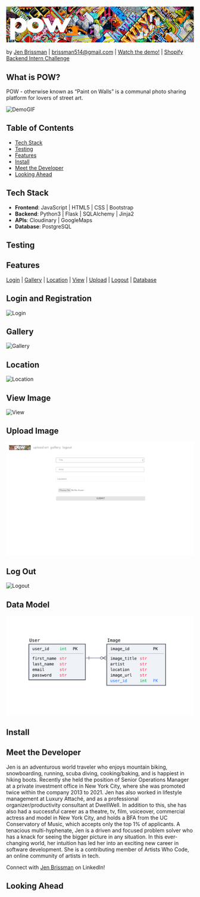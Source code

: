 ![Pow](static/images/powheader.png "Pow")

by [Jen Brissman](https://www.linkedin.com/in/jenbrissman/) | [brissman514@gmail.com](mailto:brissman514@gmail.com?subject=[GitHub]%20Pow) | [Watch the demo!](https://www.youtube.com/) | [Shopify Backend Intern Challenge](https://docs.google.com/document/d/1ZKRywXQLZWOqVOHC4JkF3LqdpO3Llpfk_CkZPR8bjak/edit#heading=h.n7bww7g70ipk)

## <a name="#About"></a>What is POW?
POW - otherwise known as “Paint on Walls” is a communal photo sharing platform for lovers of street art.

![DemoGIF](static/images/gallery.GIF "DemoGIF")

Table of Contents
------
- [Tech Stack](#Tech)
- [Testing](#Testing)
- [Features](#Features)
- [Install](#Install)
- [Meet the Developer](#Meet)
- [Looking Ahead](#Future)

## <a name="#Tech"></a>Tech Stack

- **Frontend**: JavaScript | HTML5 | CSS | Bootstrap
- **Backend**: Python3 | Flask | SQLAlchemy | Jinja2
- **APIs**: Cloudinary | GoogleMaps
- **Database**: PostgreSQL

## <a name="#Testing"></a>Testing

## <a name="#Features"></a>Features
[Login](#Login) | [Gallery](#Gallery) | [Location](#Location) | [View](#View) | [Upload](#Upload) | [Logout](#Logout) | [Database](#SQLDBM)

## <a name="#Login"></a>Login and Registration

![Login](static/images/login.GIF)

## <a name="#Gallery"></a>Gallery

![Gallery](static/images/gallery.GIF)

## <a name="#Location"></a>Location

![Location](static/images/location.GIF)

## <a name="#View"></a>View Image

![View](static/images/view.GIF)

## <a name="#Upload"></a>Upload Image

![Upload](static/images/upload.GIF)

## <a name="#Logout"></a>Log Out

![Logout](static/images/logout.GIF)

## <a name="#Data"></a>Data Model

![SQLDBM](static/images/SQLDBM.png)

## <a name="#Install"></a>Install

## <a name="#Meet"></a>Meet the Developer

Jen is an adventurous world traveler who enjoys mountain biking, snowboarding, running, scuba diving, cooking/baking, and is happiest in hiking boots. Recently she held the position of Senior Operations Manager at a private investment office in New York City, where she was promoted twice within the company 2013 to 2021. Jen has also worked in lifestyle management at Luxury Attaché, and as a professional organizer/productivity consultant at DwellWell. 
In addition to this, she has also had a successful career as a theatre, tv, film, voiceover, commercial actress and model in New York City, and holds a BFA from the UC Conservatory of Music, which accepts only the top 1% of applicants. 
A tenacious multi-hyphenate, Jen is a driven and focused problem solver who has a knack for seeing the bigger picture in any situation. In this ever-changing world, her intuition has led her into an exciting new career in software development. She is a contributing member of Artists Who Code, an online community of artists in tech.

Connect with [Jen Brissman](https://www.linkedin.com/in/jenbrissman/) on LinkedIn!

## <a name="#Future"></a>Looking Ahead
